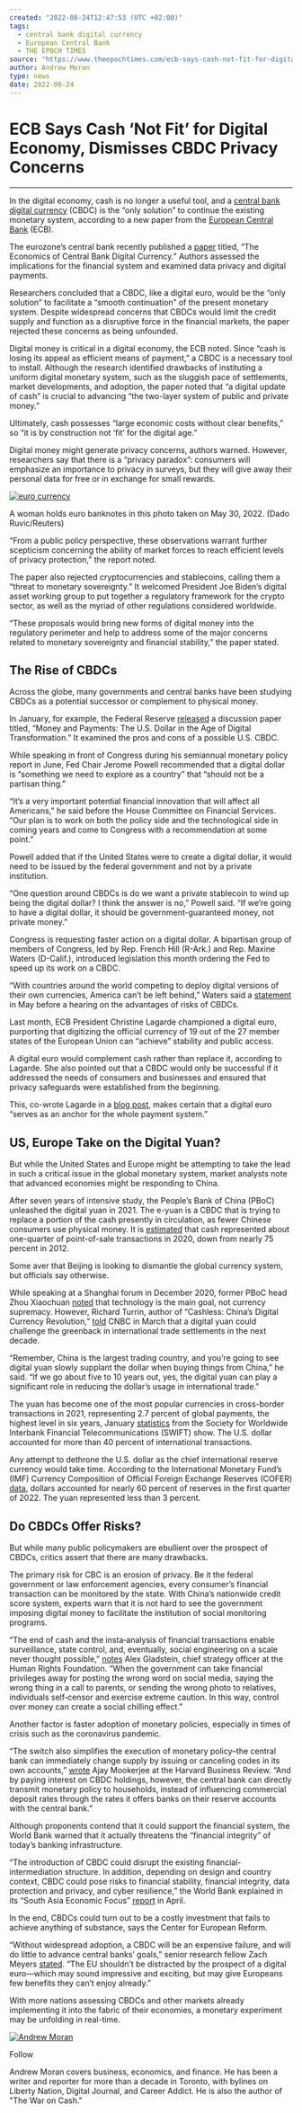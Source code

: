 ```yaml
---
created: "2022-08-24T12:47:53 (UTC +02:00)"
tags:
  - central bank digital currency
  - European Central Bank
  - THE EPOCH TIMES
source: "https://www.theepochtimes.com/ecb-says-cash-not-fit-for-digital-economy-dismisses-cbdc-privacy-concerns_4682114.html"
author: Andrew Moran
type: news
date: 2022-08-24
---
```


# ECB Says Cash ‘Not Fit’ for Digital Economy, Dismisses CBDC Privacy Concerns

---

In the digital economy, cash is no longer a useful tool, and a [central bank digital currency](https://www.theepochtimes.com/t-central-bank-digital-currency) (CBDC) is the “only solution” to continue the existing monetary system, according to a new paper from the [European Central Bank](https://www.theepochtimes.com/t-european-central-bank) (ECB).

The eurozone’s central bank recently published a [paper](https://www.ecb.europa.eu/pub/pdf/scpwps/ecb.wp2713~91ddff9e7c.en.pdf?79062191677f6bb6f617909e6a7a9ba8%C3%A4) titled, “The Economics of Central Bank Digital Currency.” Authors assessed the implications for the financial system and examined data privacy and digital payments.

Researchers concluded that a CBDC, like a digital euro, would be the “only solution” to facilitate a “smooth continuation” of the present monetary system. Despite widespread concerns that CBDCs would limit the credit supply and function as a disruptive force in the financial markets, the paper rejected these concerns as being unfounded.

Digital money is critical in a digital economy, the ECB noted. Since “cash is losing its appeal as efficient means of payment,” a CBDC is a necessary tool to install. Although the research identified drawbacks of instituting a uniform digital monetary system, such as the sluggish pace of settlements, market developments, and adoption, the paper noted that “a digital update of cash” is crucial to advancing “the two-layer system of public and private money.”

Ultimately, cash possesses “large economic costs without clear benefits,” so “it is by construction not ‘fit’ for the digital age.”

Digital money might generate privacy concerns, authors warned. However, researchers say that there is a “privacy paradox”: consumers will emphasize an importance to privacy in surveys, but they will give away their personal data for free or in exchange for small rewards.

[![euro currency](https://img.theepochtimes.com/assets/uploads/2022/07/1.tagreuters.com2022binary_LYNXMPEI6B01A-FILEDIMAGE-e1657659438869-600x379.jpg)](https://img.theepochtimes.com/assets/uploads/2022/07/1.tagreuters.com2022binary_LYNXMPEI6B01A-FILEDIMAGE-e1657659438869-1200x758.jpg)

[](https://img.theepochtimes.com/assets/uploads/2022/07/1.tagreuters.com2022binary_LYNXMPEI6B01A-FILEDIMAGE-e1657659438869-1200x758.jpg)A woman holds euro banknotes in this photo taken on May 30, 2022. (Dado Ruvic/Reuters)

“From a public policy perspective, these observations warrant further scepticism concerning the ability of market forces to reach efficient levels of privacy protection,” the report noted.

The paper also rejected cryptocurrencies and stablecoins, calling them a “threat to monetary sovereignty.” It welcomed President Joe Biden’s digital asset working group to put together a regulatory framework for the crypto sector, as well as the myriad of other regulations considered worldwide.

“These proposals would bring new forms of digital money into the regulatory perimeter and help to address some of the major concerns related to monetary sovereignty and financial stability,” the paper stated.

## The Rise of CBDCs

Across the globe, many governments and central banks have been studying CBDCs as a potential successor or complement to physical money.

In January, for example, the Federal Reserve [released](https://www.federalreserve.gov/central-bank-digital-currency.htm) a discussion paper titled, “Money and Payments: The U.S. Dollar in the Age of Digital Transformation.” It examined the pros and cons of a possible U.S. CBDC.

While speaking in front of Congress during his semiannual monetary policy report in June, Fed Chair Jerome Powell recommended that a digital dollar is “something we need to explore as a country” that “should not be a partisan thing.”

“It’s a very important potential financial innovation that will affect all Americans,” he said before the House Committee on Financial Services. “Our plan is to work on both the policy side and the technological side in coming years and come to Congress with a recommendation at some point.”

Powell added that if the United States were to create a digital dollar, it would need to be issued by the federal government and not by a private institution.

“One question around CBDCs is do we want a private stablecoin to wind up being the digital dollar? I think the answer is no,” Powell said. “If we’re going to have a digital dollar, it should be government-guaranteed money, not private money.”

Congress is requesting faster action on a digital dollar. A bipartisan group of members of Congress, led by Rep. French Hill (R-Ark.) and Rep. Maxine Waters (D-Calif.), introduced legislation this month ordering the Fed to speed up its work on a CBDC.

“With countries around the world competing to deploy digital versions of their own currencies, America can’t be left behind,” Waters said a [statement](https://financialservices.house.gov/news/documentsingle.aspx?DocumentID=409505) in May before a hearing on the advantages of risks of CBDCs.

Last month, ECB President Christine Lagarde championed a digital euro, purporting that digitizing the official currency of 19 out of the 27 member states of the European Union can “achieve” stability and public access.

A digital euro would complement cash rather than replace it, according to Lagarde. She also pointed out that a CBDC would only be successful if it addressed the needs of consumers and businesses and ensured that privacy safeguards were established from the beginning.

This, co-wrote Lagarde in a [blog post](https://www.ecb.europa.eu/press/blog/date/2022/html/ecb.blog220713~34e21c3240.en.html), makes certain that a digital euro “serves as an anchor for the whole payment system.”

## US, Europe Take on the Digital Yuan?

But while the United States and Europe might be attempting to take the lead in such a critical issue in the global monetary system, market analysts note that advanced economies might be responding to China.

After seven years of intensive study, the People’s Bank of China (PBoC) unleashed the digital yuan in 2021. The e-yuan is a CBDC that is trying to replace a portion of the cash presently in circulation, as fewer Chinese consumers use physical money. It is [estimated](https://www.statista.com/statistics/1306790/cash-use-in-china/) that cash represented about one-quarter of point-of-sale transactions in 2020, down from nearly 75 percent in 2012.

Some aver that Beijing is looking to dismantle the global currency system, but officials say otherwise.

While speaking at a Shanghai forum in December 2020, former PBoC head Zhou Xiaochuan [noted](https://www.libertynation.com/the-rise-of-the-digital-yuan-the-fall-of-the-us-dollar/) that technology is the main goal, not currency supremacy. However, Richard Turrin, author of “Cashless: China’s Digital Currency Revolution,” [told](https://www.cnbc.com/2022/03/15/can-chinas-digital-yuan-reduce-the-dollars-use-in-international-trade.html) CNBC in March that a digital yuan could challenge the greenback in international trade settlements in the next decade.

“Remember, China is the largest trading country, and you’re going to see digital yuan slowly supplant the dollar when buying things from China,” he said. “If we go about five to 10 years out, yes, the digital yuan can play a significant role in reducing the dollar’s usage in international trade.”

The yuan has become one of the most popular currencies in cross-border transactions in 2021, representing 2.7 percent of global payments, the highest level in six years, January [statistics](https://www.statista.com/statistics/1189498/share-of-global-payments-by-currency/) from the Society for Worldwide Interbank Financial Telecommunications (SWIFT) show. The U.S. dollar accounted for more than 40 percent of international transactions.

Any attempt to dethrone the U.S. dollar as the chief international reserve currency would take time. According to the International Monetary Fund’s (IMF) Currency Composition of Official Foreign Exchange Reserves (COFER) [data](https://data.imf.org/?sk=E6A5F467-C14B-4AA8-9F6D-5A09EC4E62A4), dollars accounted for nearly 60 percent of reserves in the first quarter of 2022. The yuan represented less than 3 percent.

## Do CBDCs Offer Risks?

But while many public policymakers are ebullient over the prospect of CBDCs, critics assert that there are many drawbacks.

The primary risk for CBC is an erosion of privacy. Be it the federal government or law enforcement agencies, every consumer’s financial transaction can be monitored by the state. With China’s nationwide credit score system, experts warn that it is not hard to see the government imposing digital money to facilitate the institution of social monitoring programs.

“The end of cash and the insta‐analysis of financial transactions enable surveillance, state control, and, eventually, social engineering on a scale never thought possible,” [notes](https://www.cato.org/cato-journal/spring/summer-2021/financial-freedom-privacy-post-cash-world) Alex Gladstein, chief strategy officer at the Human Rights Foundation. “When the government can take financial privileges away for posting the wrong word on social media, saying the wrong thing in a call to parents, or sending the wrong photo to relatives, individuals self‐censor and exercise extreme caution. In this way, control over money can create a social chilling effect.”

Another factor is faster adoption of monetary policies, especially in times of crisis such as the coronavirus pandemic.

“The switch also simplifies the execution of monetary policy–the central bank can immediately change supply by issuing or canceling codes in its own accounts,” [wrote](https://hbr.org/2021/10/what-if-central-banks-issued-digital-currency) Ajay Mookerjee at the Harvard Business Review. “And by paying interest on CBDC holdings, however, the central bank can directly transmit monetary policy to households, instead of influencing commercial deposit rates through the rates it offers banks on their reserve accounts with the central bank.”

Although proponents contend that it could support the financial system, the World Bank warned that it actually threatens the “financial integrity” of today’s banking infrastructure.

“The introduction of CBDC could disrupt the existing financial-intermediation structure. In addition, depending on design and country context, CBDC could pose risks to financial stability, financial integrity, data protection and privacy, and cyber resilience,” the World Bank explained in its “South Asia Economic Focus” [report](https://books.google.ca/books?id=23lsEAAAQBAJ&pg=PA40&lpg=PA40&dq=The+introduction+of+CBDC+could+disrupt+the+existing+financial-intermediation+structure.+In+addition,+depending+on+design+and+country+context,+CBDC+could+pose+risks+to+financial+stability,+financial+integrity,+data+protection+and+privacy,+and+cyber+resilience,&source=bl&ots=h6Ofwxs-v1&sig=ACfU3U0tB2HRlDnYiBPZvP5ee8Uv7E7nbw&hl=en&sa=X&ved=2ahUKEwibo9PltN35AhXQkokEHSquDi8Q6AF6BAgCEAM#v=onepage&q=The%20introduction%20of%20CBDC%20could%20disrupt%20the%20existing%20financial-intermediation%20structure.%20In%20addition%2C%20depending%20on%20design%20and%20country%20context%2C%20CBDC%20could%20pose%20risks%20to%20financial%20stability%2C%20financial%20integrity%2C%20data%20protection%20and%20privacy%2C%20and%20cyber%20resilience%2C&f=false) in April.

In the end, CBDCs could turn out to be a costly investment that fails to achieve anything of substance, says the Center for European Reform.

“Without widespread adoption, a CBDC will be an expensive failure, and will do little to advance central banks’ goals,” senior research fellow Zach Meyers [stated](https://www.bloomberg.com/news/articles/2022-06-07/central-bank-digital-money-risks-being-an-expensive-failure). “The EU shouldn’t be distracted by the prospect of a digital euro—which may sound impressive and exciting, but may give Europeans few benefits they can’t enjoy already.”

With more nations assessing CBDCs and other markets already implementing it into the fabric of their economies, a monetary experiment may be unfolding in real-time.

[![Andrew Moran](https://img.theepochtimes.com/assets/uploads/2021/12/08/WEB_AndrewMoran.jpeg)](https://www.theepochtimes.com/author-andrew-moran)

Follow

Andrew Moran covers business, economics, and finance. He has been a writer and reporter for more than a decade in Toronto, with bylines on Liberty Nation, Digital Journal, and Career Addict. He is also the author of "The War on Cash."
